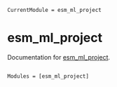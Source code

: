 ```@meta
CurrentModule = esm_ml_project
```

# esm_ml_project

Documentation for [esm_ml_project](https://github.com/pabloconrat/esm_ml_project.jl).

```@index
```

```@autodocs
Modules = [esm_ml_project]
```
